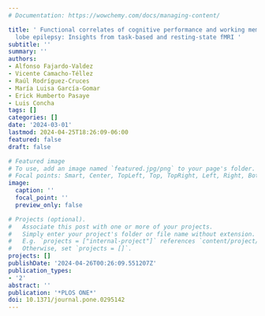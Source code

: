 ```yaml
---
# Documentation: https://wowchemy.com/docs/managing-content/

title: ' Functional correlates of cognitive performance and working memory in temporal
  lobe epilepsy: Insights from task-based and resting-state fMRI '
subtitle: ''
summary: ''
authors:
- Alfonso Fajardo-Valdez
- Vicente Camacho-Téllez
- Raúl Rodríguez-Cruces
- María Luisa García-Gomar
- Erick Humberto Pasaye
- Luis Concha
tags: []
categories: []
date: '2024-03-01'
lastmod: 2024-04-25T18:26:09-06:00
featured: false
draft: false

# Featured image
# To use, add an image named `featured.jpg/png` to your page's folder.
# Focal points: Smart, Center, TopLeft, Top, TopRight, Left, Right, BottomLeft, Bottom, BottomRight.
image:
  caption: ''
  focal_point: ''
  preview_only: false

# Projects (optional).
#   Associate this post with one or more of your projects.
#   Simply enter your project's folder or file name without extension.
#   E.g. `projects = ["internal-project"]` references `content/project/deep-learning/index.md`.
#   Otherwise, set `projects = []`.
projects: []
publishDate: '2024-04-26T00:26:09.551207Z'
publication_types:
- '2'
abstract: ''
publication: '*PLOS ONE*'
doi: 10.1371/journal.pone.0295142
---
```

